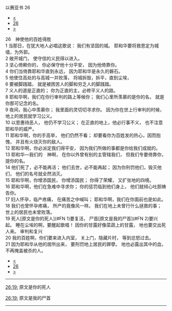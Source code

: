 ﻿





 以赛亚书 26




* [<](bible/ISA25.md)
* [26](bible/ISA.md)
* [>](bible/ISA27.md)



 
26　神使他的百姓得胜  
1 当那日，在犹大地人必唱这歌说： 我们有坚固的城。 耶和华要将救恩定为城墙，为外郭。  
2 敞开城门， 使守信的义民得以进入。  
3 坚心倚赖你的， 你必保守他十分平安， 因为他倚靠你。  
4 你们当倚靠耶和华直到永远， 因为耶和华是永久的磐石。  
5 他使住高处的与高城一并败落， 将城拆毁，拆平，直到尘埃，  
6 要被脚践踏， 就是被困苦人的脚和穷乏人的脚践踏。     
7 义人的道是正直的； 你为正直的主，必修平义人的路。  
8 耶和华啊，我们在你行审判的路上等候你； 我们心里所羡慕的是你的名， 就是你那可记念的名。  
9 夜间，我心中羡慕你； 我里面的灵切切寻求你。 因为你在世上行审判的时候， 地上的居民就学习公义。  
10 以恩惠待恶人， 他仍不学习公义； 在正直的地上，他必行事不义， 也不注意耶和华的威严。  
11 耶和华啊，你的手高举， 他们仍然不看； 却要看你为百姓发的热心，因而抱愧， 并且有火烧灭你的敌人。  
12 耶和华啊，你必派定我们得平安， 因为我们所做的事都是你给我们成就的。  
13 耶和华—我们的　神啊， 在你以外曾有别的主管辖我们， 但我们专要倚靠你，提你的名。  
14 他们死了，必不能再活； 他们去世，必不能再起； 因为你刑罚他们，毁灭他们， 他们的名号就全然消灭。  
15 耶和华啊，你增添国民， 你增添国民； 你得了荣耀， 又扩张地的四境。     
16 耶和华啊，他们在急难中寻求你； 你的惩罚临到他们身上， 他们就倾心吐胆祷告你。  
17 妇人怀孕，临产疼痛， 在痛苦之中喊叫； 耶和华啊，我们在你面前也是如此。  
18 我们也曾怀孕疼痛， 所产的竟像风一样。 我们在地上未曾行什么拯救的事； 世上的居民也未曾败落。  
19 死人[原文是你的死人](#FN
1)要复活， 尸首[原文是我的尸首](#FN
2)要兴起。 睡在尘埃的啊，要醒起歌唱！ 因你的甘露好像菜蔬上的甘露， 地也要交出死人来。 审判和复兴  
20 我的百姓啊，你们要来进入内室， 关上门，隐藏片时， 等到忿怒过去。  
21 因为耶和华从他的居所出来， 要刑罚地上居民的罪孽。 地也必露出其中的血， 不再掩盖被杀的人。 
* [<](bible/ISA25.md)
* [26](bible/ISA.md)
* [>](bible/ISA27.md)





---


[26:19:](#V19)
原文是你的死人


[26:19:](#V19)
原文是我的尸首




---









